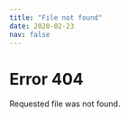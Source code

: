 ```yaml
---
title: "File not found"
date: 2020-02-23
nav: false
---
```


# Error 404

Requested file was not found.